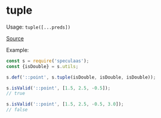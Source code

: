 tuple
=====

Usage: ```tuple([...preds])```

[Source](https://github.com/mrijk/speculaas/blob/master/lib/tuple.js)

Example:

```js
const s = require('speculaas');
const {isDouble} = s.utils;

s.def('::point', s.tuple(isDouble, isDouble, isDouble));

s.isValid('::point', [1.5, 2.5, -0.5]);
// true

s.isValid('::point', [1.5, 2.5, -0.5, 3.0]);
// false
```
